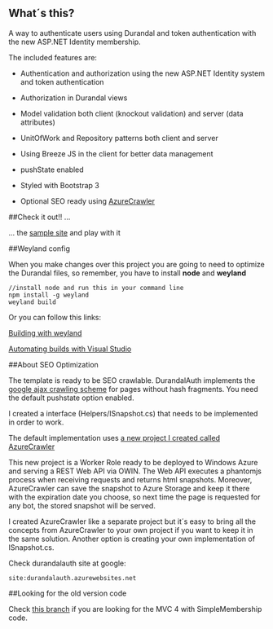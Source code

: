 ## What´s this?

A way to authenticate users using Durandal and token authentication with the new ASP.NET Identity membership.

The included features are:

- Authentication and authorization using the new ASP.NET Identity system and token authentication

- Authorization in Durandal views

- Model validation both client (knockout validation) and server (data attributes)

- UnitOfWork and Repository patterns both client and server

- Using Breeze JS in the client for better data management

- pushState enabled

- Styled with Bootstrap 3

- Optional SEO ready using [AzureCrawler](http://github.com/yagopv/azurecrawler)


##Check it out!! ...

... the [sample site](https://durandalauth.azurewebsites.net) and play with it

##Weyland config

When you make changes over this project you are going to need to optimize the Durandal files, so remember, you have to install **node** and **weyland**

```
//install node and run this in your command line
npm install -g weyland
weyland build
```

Or you can follow this links:

[Building with weyland](http://durandaljs.com/documentation/Building-with-Weyland/)

[Automating builds with Visual Studio](http://durandaljs.com/documentation/Automating-Builds-with-Visual-Studio/)


##About SEO Optimization

The template is ready to be SEO crawlable. DurandalAuth implements the [google ajax crawling scheme](https://developers.google.com/webmasters/ajax-crawling/docs/getting-started) for pages without hash fragments. You need the default pushstate option enabled.

I created a interface (Helpers/ISnapshot.cs) that needs to be implemented in order to work.

The default implementation uses [a new project I created called AzureCrawler](https://github.com/yagopv/azurecrawler)

This new project is a Worker Role ready to be deployed to Windows Azure and serving a REST Web API via OWIN. The Web API executes a phantomjs process when receiving requests and returns html snapshots. Moreover, AzureCrawler can save the snapshot to Azure Storage and keep it there with the expiration date you choose, so next time the page is requested for any bot, the stored snapshot will be served.

I created AzureCrawler like a separate project but it´s easy to bring all the concepts from AzureCrawler to your own project if you want to keep it in the same solution. Another option is creating your own implementation of ISnapshot.cs.

Check durandalauth site at google:

```
site:durandalauth.azurewebsites.net
```

##Looking for the old version code

Check [this branch](https://github.com/yagopv/DurandalAuth/tree/DurandalAuth-MVC4-SimpleMembership) if you are looking for the MVC 4 with SimpleMembership code.